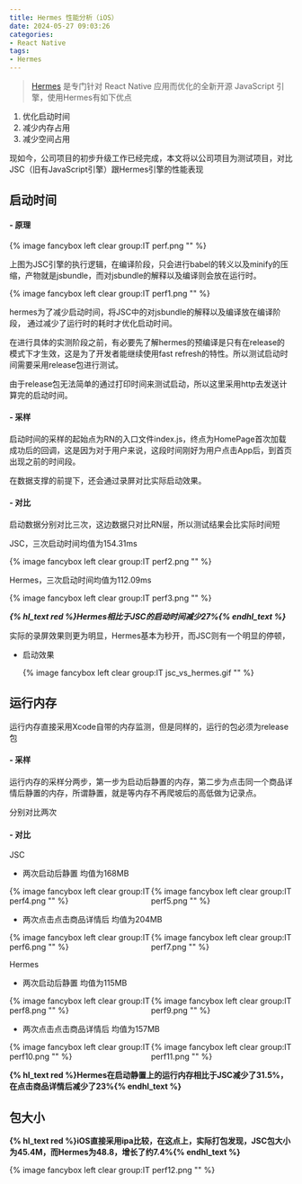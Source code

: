 ```yaml
---
title: Hermes 性能分析（iOS）
date: 2024-05-27 09:03:26
categories:
- React Native
tags:
- Hermes
---
```


> [Hermes](https://hermesengine.dev/) 是专门针对 React Native 应用而优化的全新开源 JavaScript 引擎，使用Hermes有如下优点
> 
1. 优化启动时间
2. 减少内存占用
3. 减少空间占用

现如今，公司项目的初步升级工作已经完成，本文将以公司项目为测试项目，对比JSC（旧有JavaScript引擎）跟Hermes引擎的性能表现

<!-- more -->

## 启动时间

#### -  原理

{% image fancybox left clear group:IT perf.png "" %}

上图为JSC引擎的执行逻辑，在编译阶段，只会进行babel的转义以及minify的压缩，产物就是jsbundle，而对jsbundle的解释以及编译则会放在运行时。

{% image fancybox left clear group:IT perf1.png "" %}

hermes为了减少启动时间，将JSC中的对jsbundle的解释以及编译放在编译阶段， 通过减少了运行时的耗时才优化启动时间。

在进行具体的实测阶段之前，有必要先了解hermes的预编译是只有在release的模式下才生效，这是为了开发者能继续使用fast refresh的特性。所以测试启动时间需要采用release包进行测试。

由于release包无法简单的通过打印时间来测试启动，所以这里采用http去发送计算完的启动时间。

#### - 采样

启动时间的采样的起始点为RN的入口文件index.js，终点为HomePage首次加载成功后的回调，这是因为对于用户来说，这段时间刚好为用户点击App后，到首页出现之前的时间段。

在数据支撑的前提下，还会通过录屏对比实际启动效果。

#### - 对比

启动数据分别对比三次，这边数据只对比RN层，所以测试结果会比实际时间短

JSC，三次启动时间均值为154.31ms

{% image fancybox left clear group:IT perf2.png "" %}

Hermes，三次启动时间均值为112.09ms

{% image fancybox left clear group:IT perf3.png "" %}


***{% hl_text red %}Hermes相比于JSC的启动时间减少27%{% endhl_text %}***

实际的录屏效果则更为明显，Hermes基本为秒开，而JSC则有一个明显的停顿，

- 启动效果
    
    {% image fancybox left clear group:IT jsc_vs_hermes.gif "" %}
    

## 运行内存

运行内存直接采用Xcode自带的内存监测，但是同样的，运行的包必须为release包

#### - 采样

运行内存的采样分两步，第一步为启动后静置的内存，第二步为点击同一个商品详情后静置的内存，所谓静置，就是等内存不再爬坡后的高低做为记录点。

分别对比两次

#### - 对比

JSC

- 两次启动后静置 均值为168MB
<span style="width:50%;display:inline-block">
    {% image fancybox left clear group:IT perf4.png "" %}
</span><span style="width:50%;display:inline-block;">
    {% image fancybox left clear group:IT perf5.png "" %}
</span>
    
    
- 两次点击点击商品详情后 均值为204MB
    
<span style="width:50%;display:inline-block">
    {% image fancybox left clear group:IT perf6.png "" %}
</span><span style="width:50%;display:inline-block;">
    {% image fancybox left clear group:IT perf7.png "" %}
</span>
    
    

Hermes

- 两次启动后静置 均值为115MB
    
<span style="width:50%;display:inline-block">
    {% image fancybox left clear group:IT perf8.png "" %}
</span><span style="width:50%;display:inline-block;">
    {% image fancybox left clear group:IT perf9.png "" %}
</span>
    
    
- 两次点击点击商品详情后 均值为157MB
    
<span style="width:50%;display:inline-block">
    {% image fancybox left clear group:IT perf10.png "" %}
</span><span style="width:50%;display:inline-block;">
    {% image fancybox left clear group:IT perf11.png "" %}
</span>
    
    

**{% hl_text red %}Hermes在启动静置上的运行内存相比于JSC减少了31.5%，在点击商品详情后减少了23%{% endhl_text %}**

## 包大小

**{% hl_text red %}iOS直接采用ipa比较，在这点上，实际打包发现，JSC包大小为45.4M，而Hermes为48.8，增长了约7.4%{% endhl_text %}**

{% image fancybox left clear group:IT perf12.png "" %}

